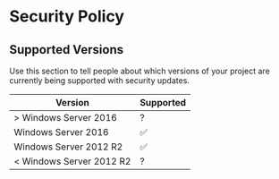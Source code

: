# Security Policy

## Supported Versions

Use this section to tell people about which versions of your project are
currently being supported with security updates.

| Version | Supported          |
| -------- | ------- |
| > Windows Server 2016 | ? |
| Windows Server 2016 | :white_check_mark: |
| Windows Server 2012 R2  | :white_check_mark: |
| < Windows Server 2012 R2  | ? |
